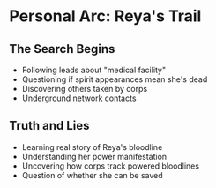 # Personal Arc: Reya's Trail

## The Search Begins
- Following leads about "medical facility"
- Questioning if spirit appearances mean she's dead
- Discovering others taken by corps
- Underground network contacts

## Truth and Lies
- Learning real story of Reya's bloodline
- Understanding her power manifestation
- Uncovering how corps track powered bloodlines
- Question of whether she can be saved